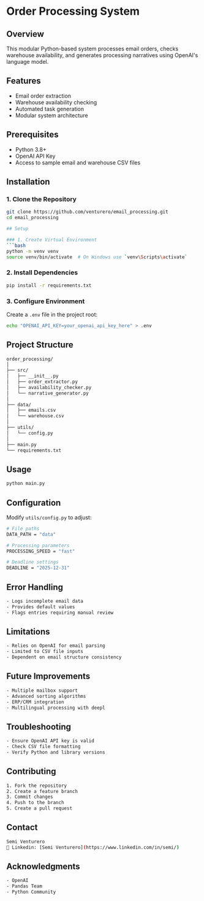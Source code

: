 # Order Processing System

## Overview
This modular Python-based system processes email orders, checks warehouse availability, and generates processing narratives using OpenAI's language model.

## Features
- Email order extraction
- Warehouse availability checking
- Automated task generation
- Modular system architecture

## Prerequisites
- Python 3.8+
- OpenAI API Key
- Access to sample email and warehouse CSV files

## Installation

### 1. Clone the Repository
```bash
git clone https://github.com/venturero/email_processing.git
cd email_processing

## Setup

### 1. Create Virtual Environment
```bash
python -m venv venv
source venv/bin/activate  # On Windows use `venv\Scripts\activate`
```

### 2. Install Dependencies
```bash
pip install -r requirements.txt
```

### 3. Configure Environment
Create a `.env` file in the project root:

```bash
echo "OPENAI_API_KEY=your_openai_api_key_here" > .env
```

## Project Structure

```bash
order_processing/
│
├── src/
│   ├── __init__.py
│   ├── order_extractor.py
│   ├── availability_checker.py
│   └── narrative_generator.py
│
├── data/
│   ├── emails.csv
│   └── warehouse.csv
│
├── utils/
│   └── config.py
│
├── main.py
└── requirements.txt
```

## Usage

```bash
python main.py
```

## Configuration

Modify `utils/config.py` to adjust:

```bash
# File paths
DATA_PATH = "data"

# Processing parameters
PROCESSING_SPEED = "fast"

# Deadline settings
DEADLINE = "2025-12-31"
```

## Error Handling

```bash
- Logs incomplete email data
- Provides default values
- Flags entries requiring manual review
```

## Limitations

```bash
- Relies on OpenAI for email parsing
- Limited to CSV file inputs
- Dependent on email structure consistency
```

## Future Improvements

```bash
- Multiple mailbox support
- Advanced sorting algorithms
- ERP/CRM integration
- Multilingual processing with deepl
```

## Troubleshooting

```bash
- Ensure OpenAI API key is valid
- Check CSV file formatting
- Verify Python and library versions
```

## Contributing

```bash
1. Fork the repository
2. Create a feature branch
3. Commit changes
4. Push to the branch
5. Create a pull request
```

## Contact

```bash
Semi Venturero
📧 Linkedin: [Semi Venturero](https://www.linkedin.com/in/semi/)
```

## Acknowledgments

```bash
- OpenAI
- Pandas Team
- Python Community
```
